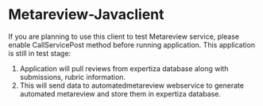 # Metareview-Javaclient
If you are planning to use this client to test Metareview service, please enable CallServicePost method before running application.
This application is still in test stage:
1) Application will pull reviews from expertiza database along with submissions, rubric information.
2) This will send data to  automatedmetareview webservice to generate automated metareview and store them in expertiza database.
